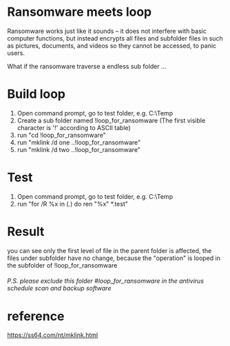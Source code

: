 # Ransomware meets loop

Ransomware works just like it sounds – it does not interfere with basic computer functions, but instead encrypts all files and subfolder files in such as pictures, documents, and videos so they cannot be accessed, to panic users. 

What if the ransomware traverse a endless sub folder ...

# Build loop
1. Open command prompt, go to test folder, e.g. C:\Temp
2. Create a sub folder named !loop_for_ransomware (The first visible character is '!' according to ASCII table)
3. run "cd !loop_for_ransomware"
4. run "mklink /d one ..\!loop_for_ransomware"
5. run "mklink /d two ..\!loop_for_ransomware"

# Test
1. Open command prompt, go to test folder, e.g. C:\Temp
2. run "for /R %x in (*.*) do ren "%x" *.test"

# Result
you can see only the first level of file in the parent folder is affected, the files under subfolder have no change, because the "operation" is looped in the subfolder of !loop_for_ransomware

###### P.S. please exclude this folder #loop_for_ransomware in the antivirus schedule scan and backup software

# reference
https://ss64.com/nt/mklink.html

